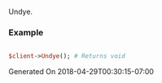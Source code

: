 Undye.
### Example

```perl

$client->Undye(); # Returns void
```


Generated On 2018-04-29T00:30:15-07:00
